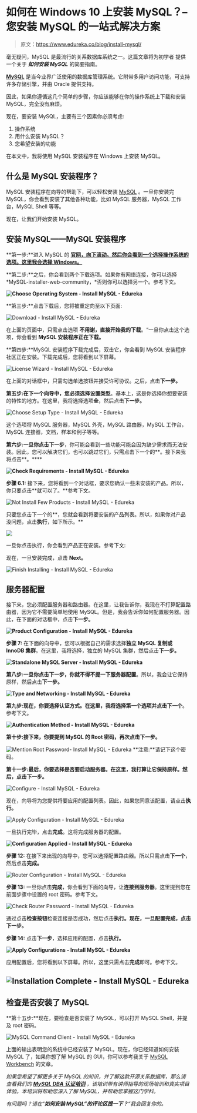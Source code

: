 # 如何在 Windows 10 上安装 MySQL？–您安装 MySQL 的一站式解决方案

> 原文：<https://www.edureka.co/blog/install-mysql/>

毫无疑问，MySQL 是最流行的关系数据库系统之一。这篇文章将为初学者 提供一个关于 ***如何安装 MySQL*** 的简要指南。

[**MySQL**](https://www.edureka.co/blog/what-is-mysql/) 是当今业界广泛使用的数据库管理系统。它附带多用户访问功能，可支持许多存储引擎，并由 Oracle 提供支持。

因此，如果你遵循这几个简单的步骤，你应该能够在你的操作系统上下载和安装 MySQL，完全没有麻烦。

现在，要安装 MySQL，主要有三个因素你必须考虑:

1.  操作系统
2.  用什么安装 MySQL？
3.  您希望安装的功能

在本文中，我将使用 MySQL 安装程序在 Windows 上安装 MySQL。

## **什么是 MySQL 安装程序？**

MySQL 安装程序在向导的帮助下，可以轻松安装 [MySQL](https://www.edureka.co/blog/mysql-tutorial/) 。一旦你安装完 MySQL，你会看到安装了其他各种功能，比如 MySQL 服务器，MySQL 工作台，MySQL Shell 等等。

现在，让我们开始安装 MySQL。

## **安装 MySQL——MySQL 安装程序**

**第一步:**进入 MySQL 的 **[官网，向下滚动。然后你会看到一个选择操作系统的选项。这里我会选择 Windows。](https://dev.mysql.com/downloads/installer/)**

**第二步:**之后，你会看到两个下载选项。如果你有网络连接，你可以选择*MySQL-installer-web-community，*否则你可以选择另一个。参考下文。

**![Choose Operating System - Install MySQL - Edureka](img/066b925f685280dedf80e4e1e595d63f.png)**

**第三步:**点击下载后，您将被重定向至以下页面:

![Download - Install MySQL - Edureka](img/8cfaec0cfe3449a188f3821da8bcc776.png)

在上面的页面中，只需点击选项 **不用谢，直接开始我的下载**。“一旦你点击这个选项，你会看到 **MySQL 安装程序正在下载。**

**第四步:**MySQL 安装程序下载完成后，双击它，你会看到 MySQL 安装程序社区正在安装。下载完成后，您将看到以下屏幕。

![License Wizard - Install MySQL - Edureka](img/9663f27cceec456b71aefb770ac8bdc3.png)

在上面的对话框中，只需勾选单选按钮并接受许可协议。之后，点击**下一步。**

**第五步:**在下一个向导中，您必须选择**设置类型**。基本上，这是你选择你想要安装的特性的地方。在这里，我将选择选项**全**，然后点击**下一步。**

![Choose Setup Type - Install MySQL - Edureka](img/c91106dbbffaef40dbf1544a0920d9f9.png)

这个选项将 MySQL 服务器，MySQL 外壳，MySQL 路由器，MySQL 工作台，MySQL 连接器，文档，样本和例子等等。

**第六步:**一旦你点击**下一步**，你可能会看到一些功能可能会因为缺少需求而无法安装。因此，您可以解决它们，也可以跳过它们，只需点击下一个的**。接下来我将点击**。****

**![Check Requirements - Install MySQL - Edureka](img/70c33db2a6fe5247e7345195e4eb95d2.png)**

**步骤 6.1:** 接下来，您将看到一个对话框，要求您确认一些未安装的产品。所以，你只要点击**就可以了。**参考下文。

![Not Install Few Products - Install MySQL - Edureka](img/b2a960813241aa61e18f8eb6d26cb3f9.png)

只要您点击下一个的**，您就会看到将要安装的产品列表。所以，如果你对产品没问题，点击**执行**，如下所示。**

![](img/b308b0af61a2f84c5d2d33ecacb01764.png)

一旦你点击执行，你会看到产品正在安装。参考下文:

现在，一旦安装完成，点击 **Next。**

![Finish Installing - Install MySQL - Edureka](img/eb3ab56639d76fa85ae4f218e787c24f.png)

## **服务器配置**

接下来，您必须配置服务器和路由器。在这里，让我告诉你，我现在不打算配置路由器，因为它不需要简单地使用 MySQL。但是，我会告诉你如何配置服务器。因此，在下面的对话框中，点击**下一步。**

**![Product Configuration - Install MySQL - Edureka](img/0ce7d29bdce904a7fd9314bcdd009664.png)**

**步骤 7:** 在下面的向导中，您可以根据自己的需求选择**独立 MySQL 复制或 InnoDB 集群**。在这里，我将选择，独立的 MySQL 集群，然后点击**下一步。**

**![Standalone MySQL Server - Install MySQL - Edureka](img/23a4ca35d098f6fdd542d1194bad7a14.png)**

**第八步:**一旦你点击下一步，你就不得不提一下**服务器配置**。所以，我会让它保持原样，然后点击**下一步。**

**![Type and Networking - Install MySQL - Edureka](img/a8518bcbd23e56144b1083ebb0adb015.png)**

**第九步:**现在，你要选择认证方式。在这里，我将选择第一个选项并点击**下一个**。参考下文。

**![Authentication Method - Install MySQL - Edureka](img/008e7d5a8160549cb0794e199abe3a28.png)**

**第十步:**接下来，你要提到 MySQL 的 Root 密码，再次点击**下一步。**

![Mention Root Password- Install MySQL - Edureka](img/cd935cc715d31175beb9d76948dd62db.png) **注意:**请记下这个密码。

**第十一步:**最后，你要选择是否要启动服务器。在这里，我打算让它保持原样。然后，点击**下一步。**

![Configure - Install MySQL - Edureka](img/6a7e259632b3335ec3271dbb452aa7a7.png)

现在，向导将为您提供将要应用的配置列表。因此，如果您同意该配置，请点击**执行。**

![Apply Configuration - Install MySQL - Edureka](img/0e744e606cbfbc1540a8f665282f48b9.png)

一旦执行完毕，点击**完成**。这将完成服务器的配置。

**![Configuration Applied - Install MySQL - Edureka](img/a4625740a70a76aee4b6a5a26a385e3d.png)**

**步骤 12:** 在接下来出现的向导中，您可以选择配置路由器。所以只需点击**下一个**，然后点击**完成。**

![Router Configuration - Install MySQL - Edureka](img/b09aecf198e281d3dbfbc3f4b63c76e0.png)

**步骤 13:** 一旦你点击**完成**，你会看到下面的向导，让**连接到服务器**。这里提到您在前面步骤中设置的 root 密码。参考下文。

![Check Router Password - Install MySQL - Edureka](img/c58e0172af8b724d926cddddec0e744b.png)

通过点击**检查按钮**检查连接是否成功，然后点击**执行。**现在，一旦配置完成，点击**下一步。**

**步骤 14:** 点击**下一步**，选择应用的配置，点击**执行。**

**![Apply Configurations - Install MySQL - Edureka](img/bb26c7a82d280e28e413652f50f7d2a9.png)**

应用配置后，您将看到以下屏幕。所以，这里只需点击**完成**即可。参考下文。

## **![Installation Complete - Install MySQL - Edureka](img/5ee7c33df40df6b4dc401aa881f68165.png)**

## **检查是否安装了 MySQL**

**第十五步:**现在，要检查是否安装了 MySQL，可以打开 MySQL Shell，并提及 root 密码。

![MySQL Command Client - Install MySQL - Edureka](img/e9513065b825cf40de46fe9089531145.png)

上面的输出表明您的系统中已经安装了 MySQL。现在，你已经知道如何安装 MySQL 了，如果你想了解 MySQL 的 GUI，你可以参考我关于 [MySQL Workbench](https://www.edureka.co/blog/mysql-workbench-tutorial) 的文章。

*如果您希望了解更多关于 MySQL 的知识，并了解这款开源关系数据库，那么请查看我们的 **[MySQL DBA 认证培训](https://www.edureka.co/mysql-dba)** ，该培训带有讲师指导的现场培训和真实项目体验。本培训将帮助您深入了解 MySQL，并帮助您掌握这门学科。*

*有问题吗？请在“**如何安装 MySQL”的评论区提一下？**“我会回复你的。*